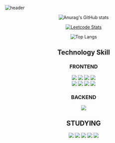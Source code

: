 ![header](https://capsule-render.vercel.app/api?type=venom&color=70:EDE8E2,100:FFFAFA&height=300&section=header&text=SONU&fontSize=90&fontColor=FFFFFF)

<div align=center>

  
![Anurag's GitHub stats](https://github-readme-stats.vercel.app/api?username=Sunja-An&show_icons=true&theme=radical)

[![Leetcode Stats](https://leetcard.jacoblin.cool/SONU)](https://leetcode.com/u/sonujp/)


![Top Langs](https://github-readme-stats.vercel.app/api/top-langs/?username=Sunja-An&layout=compact&theme=dark)

<div align=center>

## Technology Skill

### FRONTEND

<img src="https://img.shields.io/badge/html5-E34F26?style=for-the-badge&logo=HTML5&logoColor=white"> <img src="https://img.shields.io/badge/css3-1572B6?style=for-the-badge&logo=CSS3&logoColor=white"> <img src="https://img.shields.io/badge/Javascript-F7DF1E?style=for-the-badge&logo=Javascript&logoColor=white"> <img src="https://img.shields.io/badge/Typescript-3178C6?style=for-the-badge&logo=Typescript&logoColor=white"> <br /> <img src="https://img.shields.io/badge/Next.js-000000?style=for-the-badge&logo=Next.js&logoColor=white"> <img src="https://img.shields.io/badge/react-61DAFB?style=for-the-badge&logo=react&logoColor=white"> <img src="https://img.shields.io/badge/Tailwind-06B6D4?style=for-the-badge&logo=tailwindCSS&logoColor=white"> <img src="https://img.shields.io/badge/styled-components-DB7093?style=for-the-badge&logo=styledcomponents&logoColor=white">


### BACKEND
<img src="https://img.shields.io/badge/Nest.js-E0234E?style=for-the-badge&logo=Nestjs&logoColor=white"> 


## STUDYING

<img src="https://img.shields.io/badge/spring-6DB33F?style=for-the-badge&logo=spring&logoColor=white"> <img src="https://img.shields.io/badge/kotlin-7F52FF?style=for-the-badge&logo=kotlin&logoColor=white"> <img src="https://img.shields.io/badge/flutter-02569B?style=for-the-badge&logo=flutter&logoColor=white"> <img src="https://img.shields.io/badge/mysql-4479A1?style=for-the-badge&logo=mysql&logoColor=white"> <img src="https://img.shields.io/badge/blender-E87D0D?style=for-the-badge&logo=blender&logoColor=white"> 

</div>
